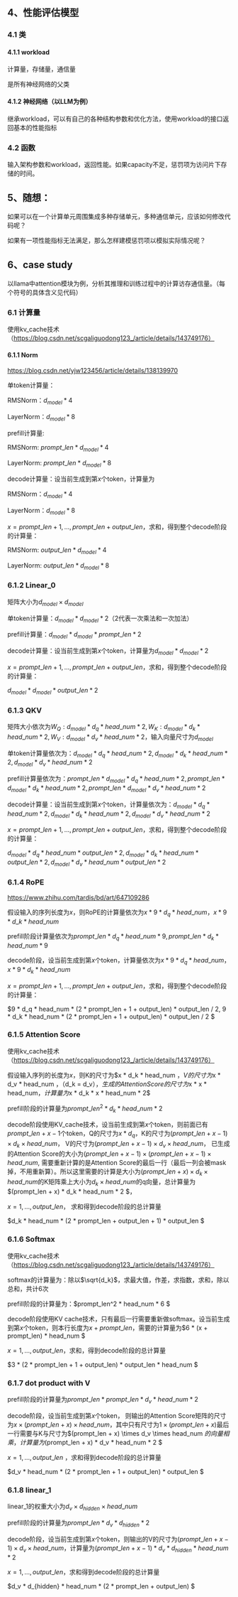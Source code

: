 ## 4、性能评估模型

### 4.1 类

#### 4.1.1 workload

计算量，存储量，通信量

是所有神经网络的父类

#### 4.1.2 神经网络（以LLM为例）

继承workload，可以有自己的各种结构参数和优化方法，使用workload的接口返回基本的性能指标

### 4.2 函数

输入架构参数和workload，返回性能。如果capacity不足，惩罚项为访问片下存储的时间。





## 5、随想：

如果可以在一个计算单元周围集成多种存储单元，多种通信单元，应该如何修改代码呢？

如果有一项性能指标无法满足，那么怎样建模惩罚项以模拟实际情况呢？



## 6、case study

以llama中attention模块为例，分析其推理和训练过程中的计算访存通信量。（每个符号的具体含义见代码）

### 6.1 计算量

使用kv\_cache技术（https://blog.csdn.net/scgaliguodong123_/article/details/143749176）

#### 6.1.1 Norm

https://blog.csdn.net/yjw123456/article/details/138139970

单token计算量：

RMSNorm：$d_{model} * 4$

LayerNorm：$d_{model} * 8$

prefill计算量:

RMSNorm:  $prompt\_len * d_{model} * 4$

LayerNorm: $prompt\_len * d_{model} * 8$

decode计算量：设当前生成到第$x$个token，计算量为

RMSNorm：$d_{model} * 4$

LayerNorm：$d_{model} * 8$

$x=prompt\_len + 1, ..., prompt\_len + output\_len$，求和，得到整个decode阶段的计算量：

RMSNorm:  $output\_len * d_{model} * 4$

LayerNorm: $output\_len * d_{model} * 8$

### 6.1.2 Linear_0

矩阵大小为$d_{model}\times d_{model}$

单token计算量：$d_{model} * d_{model} * 2$（2代表一次乘法和一次加法）

prefill计算量：$d_{model} * d_{model} * prompt\_len * 2$

decode计算量：设当前生成到第$x$个token，计算量为$d_{model} * d_{model} * 2$

$x=prompt\_len + 1, ..., prompt\_len + output\_len$，求和，得到整个decode阶段的计算量：

$d_{model} * d_{model} * output\_len * 2$

### 6.1.3 QKV

矩阵大小依次为$W_Q:d_{model} * d_q * head\_num * 2, W_K:d_{model} * d_k * head\_num * 2, W_V:d_{model} * d_v * head\_num * 2$，输入向量尺寸为$d_{model}$

单token计算量依次为：$d_{model} * d_q * head\_num * 2, d_{model} * d_k * head\_num * 2, d_{model} * d_v * head\_num * 2$

prefill计算量依次为：$prompt\_len * d_{model} * d_q * head\_num * 2, prompt\_len * d_{model} * d_k * head\_num *2, prompt\_len * d_{model} * d_v * head\_num * 2$

decode计算量：设当前生成到第$x$个token，计算量依次为：$d_{model} * d_q * head\_num * 2, d_{model} * d_k * head\_num * 2, d_{model} * d_v * head\_num * 2$

$x=prompt\_len + 1, ..., prompt\_len + output\_len$，求和，得到整个decode阶段的计算量：

$d_{model} * d_q * head\_num * output\_len * 2, d_{model} * d_k * head\_num * output\_len * 2, d_{model} * d_v * head\_num * output\_len * 2$

### 6.1.4 RoPE

https://www.zhihu.com/tardis/bd/art/647109286

假设输入的序列长度为$x$，则RoPE的计算量依次为$x * 9 * d_q * head\_num， x * 9 * d\_k * head\_num$

prefill阶段计算量依次为$prompt\_len * d_q * head\_num * 9, prompt\_len * d_k * head\_num * 9$

decode阶段，设当前生成到第$x$个token，计算量依次为$x * 9 * d_q * head\_num， x * 9 * d_k * head\_num$

$x=prompt\_len + 1, ..., prompt\_len + output\_len$，求和，得到整个decode阶段的计算量：

$9 * d_q * head\_num * (2 * prompt\_len + 1 + output\_len) * output\_len / 2, 9 * d_k * head\_num * (2 * prompt\_len + 1 + output\_len) * output\_len / 2 $

### 6.1.5 Attention Score

使用kv\_cache技术（https://blog.csdn.net/scgaliguodong123_/article/details/143749176）

假设输入序列的长度为$x$，则K的尺寸为$x * d_k * head\_num $， V的尺寸为$x * d_v * head\_num $， （$d_k = d_v$），生成的Attention Score的尺寸为$x * x * head\_num$，计算量为$x * d_k * x * head\_num * 2$

prefill阶段的计算量为$prompt\_len^2 * d_k * head\_num *2$

decode阶段使用KV_cache技术，设当前生成到第$x$个token，则前面已有$prompt\_len + x - 1$个token，Q的尺寸为$x * d_q$，K的尺寸为$(prompt\_len + x - 1) \times d_k \times head\_num$， V的尺寸为$(prompt\_len + x - 1) \times d_v \times head\_num$， 已生成的Attention Score的大小为$(prompt\_len + x - 1) \times (prompt\_len + x - 1) \times head\_num$, 需要重新计算的是Attention Score的最后一行（最后一列会被mask掉，不用重新算）。所以这里需要的计算是大小为$(prompt\_len + x) \times d_k \times head\_num$的K矩阵乘上大小为$d_k \times head\_num$的q向量，总计算量为$(prompt\_len + x) * d_k * head\_num * 2 $， 

$x = 1, ..., output\_len$， 求和得到decode阶段的总计算量

$d_k * head\_num * (2 * prompt\_len + output\_len + 1) * output\_len $

### 6.1.6 Softmax

使用kv\_cache技术（https://blog.csdn.net/scgaliguodong123_/article/details/143749176）

softmax的计算量为：除以$\sqrt{d_k}$，求最大值，作差，求指数，求和，除以总和，共计6次

prefill阶段的计算量为：$prompt\_len^2 * head\_num * 6 $

decode阶段使用KV cache技术，只有最后一行需要重新做softmax。设当前生成到第$x$个token，则本行长度为$x + prompt\_len$，需要的计算量为$6 * (x + prompt\_len) * head\_num $

$x = 1, ..., output\_len$，求和，得到decode阶段的总计算量

$3 * (2 * prompt\_len + 1 + output\_len) * output\_len * head\_num $

### 6.1.7 dot product with V

prefill阶段的计算量为$prompt\_len * prompt\_len * d_v * head\_num * 2$

decode阶段，设当前生成到第$x$个token， 则输出的Attention Score矩阵的尺寸为$x \times (prompt\_len + x) \times head\_num$，其中只有尺寸为$1 \times (prompt\_len + x)$最后一行需要与K与尺寸为$(prompt\_len + x) \times d_v \times head\_num $的向量相乘，计算量为$(prompt\_len + x) * d_v * head\_num * 2 $

$x = 1, ..., output\_len$ ，求和得到decode阶段的总计算量

$d_v * head\_num * (2 * prompt\_len + 1 + output\_len) * output\_len $

### 6.1.8 linear_1

linear_1的权重大小为$d_v\times d_{hidden}\times head\_num$

prefill阶段的计算量为$prompt\_len * d_v * d_{hidden} * 2$

decode阶段，设当前生成到第$x$个token，则输出的V的尺寸为$(prompt\_len + x - 1) \times d_v \times head\_num$，计算量为$(prompt\_len + x - 1) * d_v * d_{hidden} * head\_num * 2$

$x = 1, ..., output\_len$，求和得到decode阶段的总计算量

$d_v * d_{hidden} * head\_num * (2 * prompt\_len + output\_len) $
